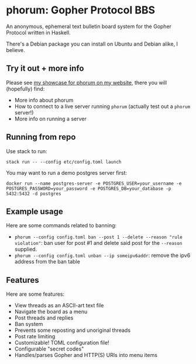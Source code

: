 # phorum: Gopher Protocol BBS

An anonymous, ephemeral text bulletin board system for the Gopher Protocol
written in Haskell.

There's a Debian package you can install on Ubuntu and Debian alike, I believe.

## Try it out + more info

Please see [my showcase for phorum on my website](https://someodd.github.io/showcase/phorum/),
there you will (hopefully) find:

  * More info about phorum
  * How to connect to a live server running `phorum` (actually test out a `phorum` server!)
  * More info on running a server

## Running from repo

Use stack to run:

```
stack run -- --config etc/config.toml launch
```

You may want to run a demo postgres server first:

```
docker run --name postgres-server -e POSTGRES_USER=your_username -e POSTGRES_PASSWORD=your_password -e POSTGRES_DB=your_database -p 5432:5432 -d postgres
```

## Example usage

Here are some commands related to banning:

  * `phorum --config config.toml ban --post 1 --delete --reason "rule violation"`:
    ban user for post #1 and delete said post for the `--reason` supplied.
  * `phorum --config config.toml unban --ip someipv6addr`: remove the ipv6 address
    from the ban table

## Features

Here are some features:

  * View threads as an ASCII-art text file
  * Navigate the board as a menu
  * Post threads and replies
  * Ban system
  * Prevents some reposting and unoriginal threads
  * Post rate limiting
  * Customizable! TOML configuration file!
  * Configurable "secret codes"
  * Handles/parses Gopher and HTTP(S) URIs into menu items